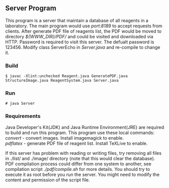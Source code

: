 ## Server Program
This program is a server that maintain a database of all reagents in a laboratory. The main program would use *port:8189* to accept requests from clients. After generate PDF file of reagents list, the PDF would be moved to directory *${WWW_DIR}/PDF/* and could be visited and downloaded via HTTP. Password is required to visit this server. The defualt password is 123456. Modify class ServerEcho in *Server.java* and re-compile to change it.

### Build
`$ javac -Xlint:unchecked Reagent.java GeneratePDF.java StructureImage.java ReagentSystem.java Server.java`

### Run
`# java Server`

### Requirements
Java Developer's Kit(JDK) and Java Runtime Environment(JRE) are required to build and run this program. This program use these local commands:<br>
*convert* - convert images. Install imagemagick to enable.<br>
*pdflatex* - generate PDF file of reagent list. Install TeXLive to enable.

If this server has problem with reading or writing files, try removing all files in ./list/ and ./image/ directory (note that this would clear the database). PDF compilation process could differ from one system to another, see compilation script *./pdf/compile.sh* for more details. You should try to execute it as root before you run the server. You might need to modify the content and permission of the script file.
